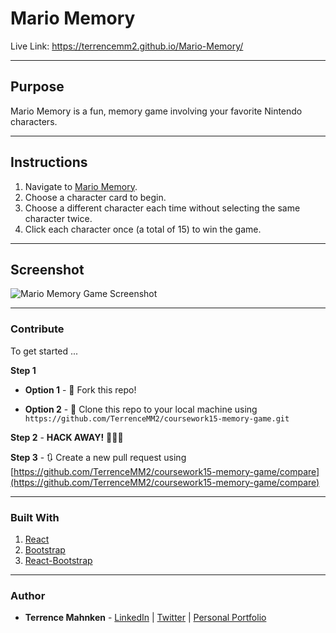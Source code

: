 # Mario Memory
Live Link: https://terrencemm2.github.io/Mario-Memory/

- - -

## Purpose  
Mario Memory is a fun, memory game involving your favorite Nintendo characters.

- - - 

## Instructions  

1. Navigate to [Mario Memory](https://terrencemm2.github.io/coursework15-memory-game/).  
2. Choose a character card to begin.
3. Choose a different character each time without selecting the same character twice.
4. Click each character once (a total of 15) to win the game.

- - - 

## Screenshot
![Mario Memory Game Screenshot](../media/mario-memory-screenshot.png?raw=true)

- - - 

### Contribute  

To get started ...

**Step 1**

- **Option 1** - 🍴 Fork this repo!

- **Option 2** - 👯 Clone this repo to your local machine using `https://github.com/TerrenceMM2/coursework15-memory-game.git`

**Step 2** - **HACK AWAY!** 🔨🔨🔨

**Step 3** - 🔃 Create a new pull request using [https://github.com/TerrenceMM2/coursework15-memory-game/compare](https://github.com/TerrenceMM2/coursework15-memory-game/compare)

- - -

### Built With
1. [React](https://reactjs.org/)
2. [Bootstrap](https://getbootstrap.com/)
3. [React-Bootstrap](https://www.npmjs.com/package/react-bootstrap)

- - -

### Author
* **Terrence Mahnken** - [LinkedIn](https://www.linkedin.com/in/terrencemahnken/) | [Twitter](https://twitter.com/TerrenceMahnken) | [Personal Portfolio](https://terrencemm2.github.io/)
